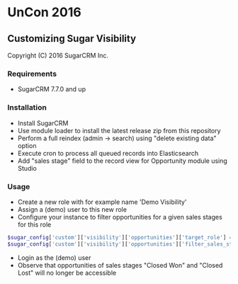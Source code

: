 # UnCon 2016

## Customizing Sugar Visibility

Copyright (C) 2016 SugarCRM Inc.


### Requirements
- SugarCRM 7.7.0 and up

### Installation
- Install SugarCRM
- Use module loader to install the latest release zip from this repository
- Perform a full reindex (admin -> search) using "delete existing data" option
- Execute cron to process all queued records into Elasticsearch
- Add "sales stage" field to the record view for Opportunity module using Studio

### Usage
- Create a new role with for example name 'Demo Visibility'
- Assign a (demo) user to this new role
- Configure your instance to filter opportunities for a given sales stages for this role
```php
$sugar_config['custom']['visibility']['opportunities']['target_role'] = 'Demo Visibility';
$sugar_config['custom']['visibility']['opportunities']['filter_sales_stages'] = array('Closed Won', 'Closed Lost');
```
- Login as the (demo) user
- Observe that opportunities of sales stages "Closed Won" and "Closed Lost" will no longer be accessible

